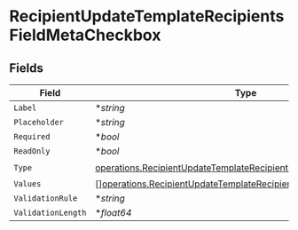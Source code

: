 # RecipientUpdateTemplateRecipientsFieldMetaCheckbox


## Fields

| Field                                                                                                                                                  | Type                                                                                                                                                   | Required                                                                                                                                               | Description                                                                                                                                            |
| ------------------------------------------------------------------------------------------------------------------------------------------------------ | ------------------------------------------------------------------------------------------------------------------------------------------------------ | ------------------------------------------------------------------------------------------------------------------------------------------------------ | ------------------------------------------------------------------------------------------------------------------------------------------------------ |
| `Label`                                                                                                                                                | **string*                                                                                                                                              | :heavy_minus_sign:                                                                                                                                     | N/A                                                                                                                                                    |
| `Placeholder`                                                                                                                                          | **string*                                                                                                                                              | :heavy_minus_sign:                                                                                                                                     | N/A                                                                                                                                                    |
| `Required`                                                                                                                                             | **bool*                                                                                                                                                | :heavy_minus_sign:                                                                                                                                     | N/A                                                                                                                                                    |
| `ReadOnly`                                                                                                                                             | **bool*                                                                                                                                                | :heavy_minus_sign:                                                                                                                                     | N/A                                                                                                                                                    |
| `Type`                                                                                                                                                 | [operations.RecipientUpdateTemplateRecipientsFieldMetaTypeCheckbox](../../models/operations/recipientupdatetemplaterecipientsfieldmetatypecheckbox.md) | :heavy_check_mark:                                                                                                                                     | N/A                                                                                                                                                    |
| `Values`                                                                                                                                               | [][operations.RecipientUpdateTemplateRecipientsValue2](../../models/operations/recipientupdatetemplaterecipientsvalue2.md)                             | :heavy_minus_sign:                                                                                                                                     | N/A                                                                                                                                                    |
| `ValidationRule`                                                                                                                                       | **string*                                                                                                                                              | :heavy_minus_sign:                                                                                                                                     | N/A                                                                                                                                                    |
| `ValidationLength`                                                                                                                                     | **float64*                                                                                                                                             | :heavy_minus_sign:                                                                                                                                     | N/A                                                                                                                                                    |